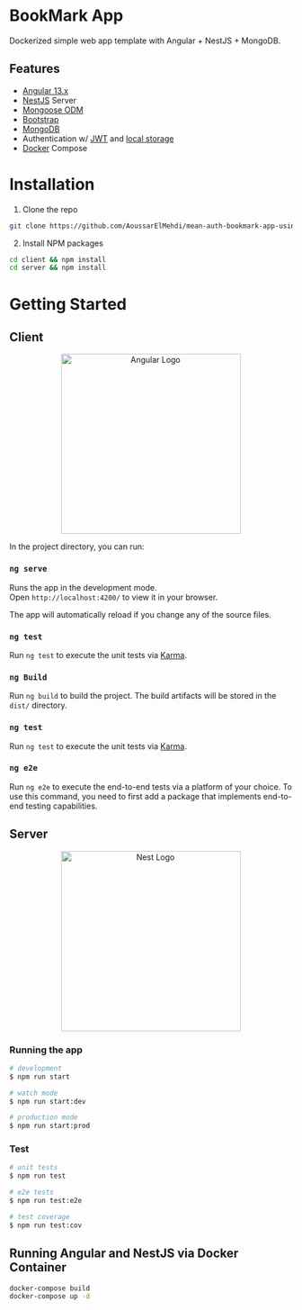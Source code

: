 # BookMark App

Dockerized simple web app template with Angular + NestJS + MongoDB.

## Features

- [Angular 13.x](https://angular.io/) 
- [NestJS](https://nestjs.com/) Server
- [Mongoose ODM](https://mongoosejs.com/)
- [Bootstrap](https://getbootstrap.com/)
- [MongoDB](https://www.mongodb.com/)
- Authentication w/ [JWT](https://jwt.io/) and [local storage](https://developer.mozilla.org/en-US/docs/Web/API/Web_Storage_API)
- [Docker](https://www.docker.com/) Compose


# Installation

1. Clone the repo
```sh
git clone https://github.com/AoussarElMehdi/mean-auth-bookmark-app-using-docker.git
```
2. Install NPM packages
```sh
cd client && npm install
cd server && npm install
```

# Getting Started

## Client

<p align="center">
  <a href="https://angular.io/" target="blank"><img src="https://angular.io/assets/images/logos/angular/angular.svg" width="320" alt="Angular Logo" /></a>
</p>

In the project directory, you can run:
### `ng serve`

Runs the app in the development mode.\
Open `http://localhost:4200/` to view it in your browser.

The app will automatically reload if you change any of the source files.

### `ng test`

Run `ng test` to execute the unit tests via [Karma](https://karma-runner.github.io).


### `ng Build`


Run `ng build` to build the project. The build artifacts will be stored in the `dist/` directory.


### `ng test`


Run `ng test` to execute the unit tests via [Karma](https://karma-runner.github.io).


### `ng e2e`


Run `ng e2e` to execute the end-to-end tests via a platform of your choice. To use this command, you need to first add a package that implements end-to-end testing capabilities.

## Server

<p align="center">
  <a href="http://nestjs.com/" target="blank"><img src="https://nestjs.com/img/logo_text.svg" width="320" alt="Nest Logo" /></a>
</p>

### Running the app

```bash
# development
$ npm run start

# watch mode
$ npm run start:dev

# production mode
$ npm run start:prod
```

### Test

```bash
# unit tests
$ npm run test

# e2e tests
$ npm run test:e2e

# test coverage
$ npm run test:cov
```

## Running Angular and NestJS via Docker Container

```sh
docker-compose build 
docker-compose up -d 
```
